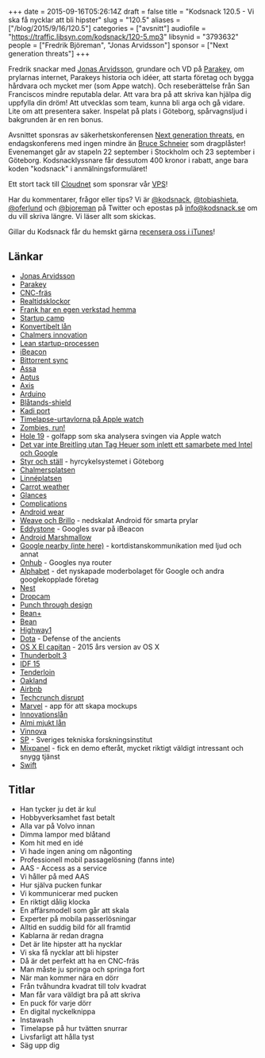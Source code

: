 +++
date = 2015-09-16T05:26:14Z
draft = false
title = "Kodsnack 120.5 - Vi ska få nycklar att bli hipster"
slug = "120.5"
aliases = ["/blog/2015/9/16/120.5"]
categories = ["avsnitt"]
audiofile = "https://traffic.libsyn.com/kodsnack/120-5.mp3"
libsynid = "3793632"
people = ["Fredrik Björeman", "Jonas Arvidsson"]
sponsor = ["Next generation threats"]
+++

Fredrik snackar med [Jonas Arvidsson](https://twitter.com/j_arvidsson86), grundare och VD på [Parakey](http://www.parakey.co/), om prylarnas internet, Parakeys historia och idéer, att starta företag och bygga hårdvara och mycket mer (som Appe watch). Och reseberättelse från San Franciscos mindre reputabla delar. Att vara bra på att skriva kan hjälpa dig uppfylla din dröm! Att utvecklas som team, kunna bli arga och gå vidare. Lite om att presentera saker. Inspelat på plats i Göteborg, spårvagnsljud i bakgrunden är en ren bonus.

Avsnittet sponsras av säkerhetskonferensen [Next generation threats](http://www.nextgenerationthreats.se), en endagskonferens med ingen mindre än [Bruce Schneier](https://en.wikipedia.org/wiki/Bruce_Schneier) som dragplåster! Evenemanget går av stapeln 22 september i Stockholm och 23 september i Göteborg. Kodsnacklyssnare får dessutom 400 kronor i rabatt, ange bara koden "kodsnack" i anmälningsformuläret!

Ett stort tack till [Cloudnet](http://www.cloudnet.se) som sponsrar vår [VPS](http://en.wikipedia.org/wiki/Virtual_private_server)!

Har du kommentarer, frågor eller tips? Vi är [@kodsnack](https://www.twitter.com/kodsnack), [@tobiashieta](https://www.twitter.com/tobiashieta), [@oferlund](https://www.twitter.com/oferlund) och [@bjoreman](https://www.twitter.com/bjoreman) på Twitter och epostas på [info@kodsnack.se](mailto:info@kodsnack.se) om du vill skriva längre. Vi läser allt som skickas.

Gillar du Kodsnack får du hemskt gärna [recensera oss i iTunes](http://itunes.apple.com/se/podcast/kodsnack/id561631498?l=en)!

## Länkar ##
* [Jonas Arvidsson](https://twitter.com/j_arvidsson86)
* [Parakey](http://www.parakey.co/)
* [CNC-fräs](https://sv.wikipedia.org/wiki/Fr%C3%A4smaskin)
* [Realtidsklockor](https://en.wikipedia.org/wiki/Real-time_clock)
* [Frank har en egen verkstad hemma](https://twitter.com/FrankMcDoogle)
* [Startup camp](http://www.chalmersinnovation.com/startupcamps/)
* [Konvertibelt lån](https://sv.wikipedia.org/wiki/Konvertibel)
* [Chalmers innovation](http://www.chalmersinnovation.com/)
* [Lean startup-processen](https://en.wikipedia.org/wiki/Lean_startup)
* [iBeacon](https://en.wikipedia.org/wiki/IBeacon)
* [Bittorrent sync](https://en.wikipedia.org/wiki/BitTorrent_Sync)
* [Assa](https://sv.wikipedia.org/wiki/Assa)
* [Aptus](http://www.aptus.se/sv/site/aptusse/)
* [Axis](http://www.axis.com/se/sv/)
* [Arduino](https://en.wikipedia.org/wiki/Arduino)
* [Blåtands-shield](http://www.seeedstudio.com/wiki/Bluetooth_Shield)
* [Kadi port](https://www.kickstarter.com/projects/714748206/the-kadi-port-a-macbook-essential)
* [Timelapse-urtavlorna på Apple watch](https://www.youtube.com/watch?v=oIGBWZtjbIc)
* [Zombies, run!](https://zombiesrungame.com/)
* [Hole 19](http://blog.hole19golf.com/hole19-for-apple-watch/) - golfapp som ska analysera svingen via Apple watch
* [Det var inte Breitling utan Tag Heuer som inlett ett samarbete med Intel och Google](http://www.wareable.com/android-wear/tag-heuer-android-wear-price-release-date-specs-958)
* [Styr och ställ](http://www.goteborgbikes.se/) - hyrcykelsystemet i Göteborg
* [Chalmersplatsen](https://www.google.com/maps/place/Chalmersplatsen,+412+58+G%C3%B6teborg,+Sverige/@57.6897452,11.9737214,17z/data=!3m1!4b1!4m2!3m1!1s0x464ff30cc08dce05:0xbc88461bd6eb2922)
* [Linnéplatsen](https://sv.wikipedia.org/wiki/Linn%C3%A9platsen)
* [Carrot weather](http://www.meetcarrot.com/weather/)
* [Glances](https://support.apple.com/kb/PH20769?locale=en_US)
* [Complications](https://developer.apple.com/library/prerelease/watchos/documentation/General/Conceptual/AppleWatch2TransitionGuide/DesigningaComplication.html)
* [Android wear](https://en.wikipedia.org/wiki/Android_Wear)
* [Weave och Brillo](https://developers.google.com/brillo/) - nedskalat Android för smarta prylar
* [Eddystone](http://arstechnica.com/gadgets/2015/07/meet-googles-eddystone-a-flexible-open-source-ibeacon-fighter/) - Googles svar på iBeacon
* [Android Marshmallow](https://en.wikipedia.org/wiki/Android_Marshmallow)
* [Google nearby (inte here)](https://developers.google.com/nearby/) - kortdistanskommunikation med ljud och annat
* [Onhub](https://on.google.com/hub/) - Googles nya router
* [Alphabet](https://abc.xyz/) - det nyskapade moderbolaget för Google och andra googlekopplade företag
* [Nest](https://en.wikipedia.org/wiki/Nest_Labs)
* [Dropcam](https://en.wikipedia.org/wiki/Dropcam)
* [Punch through design](https://punchthrough.com/)
* [Bean+](https://punchthrough.com/bean-plus)
* [Bean](https://punchthrough.com/bean-teaser)
* [Highway1](http://highway1.io/)
* [Dota](https://en.wikipedia.org/wiki/Defense_of_the_Ancients) - Defense of the ancients
* [OS X El capitan](https://en.wikipedia.org/wiki/OS_X_El_Capitan) - 2015 års version av OS X
* [Thunderbolt 3](https://en.wikipedia.org/wiki/Thunderbolt_%28interface%29#Thunderbolt_3)
* [IDF 15](http://www.intel.com/content/www/us/en/intel-developer-forum-idf/san-francisco/2015/idf-2015-san-francisco.html?iid=subhdr%2Bdevctr_idf)
* [Tenderloin](https://en.wikipedia.org/wiki/Tenderloin,_San_Francisco)
* [Oakland](https://en.wikipedia.org/wiki/Oakland,_California)
* [Airbnb](https://en.wikipedia.org/wiki/Airbnb)
* [Techcrunch disrupt](https://en.wikipedia.org/wiki/TechCrunch#TechCrunch_Disrupt)
* [Marvel](https://marvelapp.com/) - app för att skapa mockups
* [Innovationslån](http://www.almi.se/Vast/Erbjudanden/Innovationslan/)
* [Almi mjukt lån](http://www.foretagande.se/offentlig-finansiering-skillnader-mellan-olika-stodprogram/)
* [Vinnova](https://sv.wikipedia.org/wiki/Verket_f%C3%B6r_innovationssystem)
* [SP](http://www.sp.se/sv/Sidor/default.aspx) - Sveriges tekniska forskningsinstitut
* [Mixpanel](https://mixpanel.com/) - fick en demo efteråt, mycket riktigt väldigt intressant och snygg tjänst
* [Swift](https://en.wikipedia.org/wiki/Swift_%28programming_language%29)

## Titlar ##
* Han tycker ju det är kul
* Hobbyverksamhet fast betalt
* Alla var på Volvo innan
* Dimma lampor med blåtand
* Kom hit med en idé
* Vi hade ingen aning om någonting
* Professionell mobil passagelösning (fanns inte)
* AAS - Access as a service
* Vi håller på med AAS
* Hur själva pucken funkar
* Vi kommunicerar med pucken
* En riktigt dålig klocka
* En affärsmodell som går att skala
* Experter på mobila passerlösningar
* Alltid en suddig bild för all framtid
* Kablarna är redan dragna
* Det är lite hipster att ha nycklar
* Vi ska få nycklar att bli hipster
* Då är det perfekt att ha en CNC-fräs
* Man måste ju springa och springa fort
* När man kommer nära en dörr
* Från tvåhundra kvadrat till tolv kvadrat
* Man får vara väldigt bra på att skriva
* En puck för varje dörr
* En digital nyckelknippa
* Instawash
* Timelapse på hur tvätten snurrar
* Livsfarligt att hålla tyst
* Säg upp dig